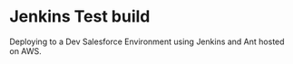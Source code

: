 # Jenkins Test build

Deploying to a Dev Salesforce Environment using Jenkins and Ant hosted on AWS.


